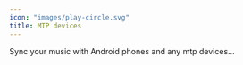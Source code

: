 ```yaml
---
icon: "images/play-circle.svg"
title: MTP devices
---
```

Sync your music with Android phones and any mtp devices...
